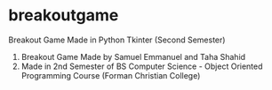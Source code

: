 # breakoutgame
Breakout Game Made in Python Tkinter (Second Semester)

1. Breakout Game Made by Samuel Emmanuel and Taha Shahid
2. Made in 2nd Semester of BS Computer Science - Object Oriented Programming Course (Forman Christian College)
